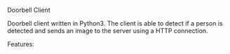 Doorbell Client

Doorbell client written in Python3. 
The client is able to detect if a person is detected and sends an image to the server using a HTTP connection.

Features:
